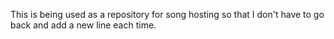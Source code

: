 This is being used as a repository for song hosting so that I don't have to go back and add a new line each time.
